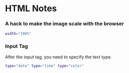 # HTML Notes



### A hack to make the image scale with the browser

```bash
width="100%"
```

### Input Tag

After the input tag, you need to specify the text type.

```bash
type="date" type="time" type="color"
```
